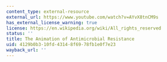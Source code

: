 ```yaml
---
content_type: external-resource
external_url: https://www.youtube.com/watch?v=AYvX8tnCM9s
has_external_license_warning: true
license: https://en.wikipedia.org/wiki/All_rights_reserved
status: ''
title: The Animation of Antimicrobial Resistance
uid: 4129b0b3-10fd-4314-8f69-78fb1e0f7e23
wayback_url: ''
---
```

